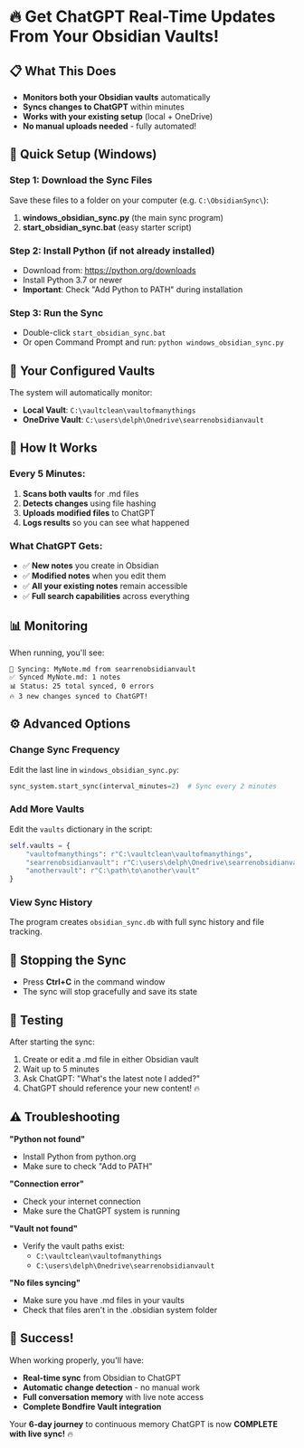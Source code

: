 # 🔥 Get ChatGPT Real-Time Updates From Your Obsidian Vaults!

## 📋 What This Does
- **Monitors both your Obsidian vaults** automatically
- **Syncs changes to ChatGPT** within minutes
- **Works with your existing setup** (local + OneDrive)
- **No manual uploads needed** - fully automated!

## 🚀 Quick Setup (Windows)

### Step 1: Download the Sync Files
Save these files to a folder on your computer (e.g. `C:\ObsidianSync\`):

1. **windows_obsidian_sync.py** (the main sync program)
2. **start_obsidian_sync.bat** (easy starter script)

### Step 2: Install Python (if not already installed)
- Download from: https://python.org/downloads
- Install Python 3.7 or newer
- **Important**: Check "Add Python to PATH" during installation

### Step 3: Run the Sync
- Double-click `start_obsidian_sync.bat`
- Or open Command Prompt and run: `python windows_obsidian_sync.py`

## 📁 Your Configured Vaults
The system will automatically monitor:
- **Local Vault**: `C:\vaultclean\vaultofmanythings`
- **OneDrive Vault**: `C:\users\delph\Onedrive\searrenobsidianvault`

## 🔄 How It Works

### Every 5 Minutes:
1. **Scans both vaults** for .md files
2. **Detects changes** using file hashing
3. **Uploads modified files** to ChatGPT
4. **Logs results** so you can see what happened

### What ChatGPT Gets:
- ✅ **New notes** you create in Obsidian
- ✅ **Modified notes** when you edit them
- ✅ **All your existing notes** remain accessible
- ✅ **Full search capabilities** across everything

## 📊 Monitoring

When running, you'll see:
```
🔄 Syncing: MyNote.md from searrenobsidianvault
✅ Synced MyNote.md: 1 notes
📊 Status: 25 total synced, 0 errors
🔥 3 new changes synced to ChatGPT!
```

## ⚙️ Advanced Options

### Change Sync Frequency
Edit the last line in `windows_obsidian_sync.py`:
```python
sync_system.start_sync(interval_minutes=2)  # Sync every 2 minutes
```

### Add More Vaults
Edit the `vaults` dictionary in the script:
```python
self.vaults = {
    "vaultofmanythings": r"C:\vaultclean\vaultofmanythings",
    "searrenobsidianvault": r"C:\users\delph\Onedrive\searrenobsidianvault",
    "anothervault": r"C:\path\to\another\vault"
}
```

### View Sync History
The program creates `obsidian_sync.db` with full sync history and file tracking.

## 🛑 Stopping the Sync
- Press **Ctrl+C** in the command window
- The sync will stop gracefully and save its state

## 🎯 Testing

After starting the sync:
1. Create or edit a .md file in either Obsidian vault
2. Wait up to 5 minutes
3. Ask ChatGPT: "What's the latest note I added?"
4. ChatGPT should reference your new content! 🔥

## ⚠️ Troubleshooting

**"Python not found"**
- Install Python from python.org
- Make sure to check "Add to PATH"

**"Connection error"**
- Check your internet connection
- Make sure the ChatGPT system is running

**"Vault not found"**
- Verify the vault paths exist:
  - `C:\vaultclean\vaultofmanythings`
  - `C:\users\delph\Onedrive\searrenobsidianvault`

**"No files syncing"**
- Make sure you have .md files in your vaults
- Check that files aren't in the .obsidian system folder

## 🎉 Success!

When working properly, you'll have:
- **Real-time sync** from Obsidian to ChatGPT
- **Automatic change detection** - no manual work
- **Full conversation memory** with live note access
- **Complete Bondfire Vault integration**

Your **6-day journey** to continuous memory ChatGPT is now **COMPLETE with live sync!** 🔥